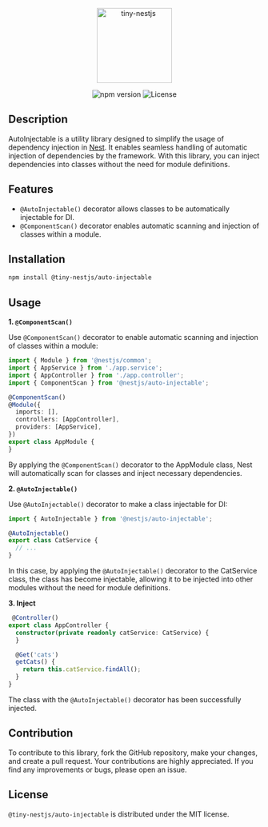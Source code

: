 <p align="center">
  <img src="https://github.com/tiny-nestjs/auto-injectable/assets/81916648/6d197834-bbf4-4370-b681-952d32712716" alt="tiny-nestjs" width="150" height="150" />
</p>

<div align="center">
  <img src="https://img.shields.io/badge/npm-v0.2.0-blue" alt="npm version">
  <img src="https://img.shields.io/badge/license-MIT-green" alt="License">
</div>

## Description

AutoInjectable is a utility library designed to simplify the usage of dependency injection
in [Nest](https://github.com/nestjs/nest). It enables seamless
handling of automatic injection of dependencies by the framework.
With this library, you can inject dependencies into classes without the need for module definitions.

## Features

- `@AutoInjectable()` decorator allows classes to be automatically injectable for DI.
- `@ComponentScan()` decorator enables automatic scanning and injection of classes within a module.

## Installation

```bash
npm install @tiny-nestjs/auto-injectable
```

## Usage

**1. `@ComponentScan()`**

Use `@ComponentScan()` decorator to enable automatic scanning and injection of classes within a module:

```typescript
import { Module } from '@nestjs/common';
import { AppService } from './app.service';
import { AppController } from './app.controller';
import { ComponentScan } from '@nestjs/auto-injectable';

@ComponentScan()
@Module({
  imports: [],
  controllers: [AppController],
  providers: [AppService],
})
export class AppModule {
}
``` 

By applying the `@ComponentScan()` decorator to the AppModule class, Nest will automatically scan for classes and
inject necessary dependencies.

**2. `@AutoInjectable()`**

Use `@AutoInjectable()` decorator to make a class injectable for DI:

```typescript
import { AutoInjectable } from '@nestjs/auto-injectable';

@AutoInjectable()
export class CatService {
  // ...
}
```

In this case, by applying the `@AutoInjectable()` decorator to the CatService class, the class has become injectable,
allowing it to be injected into other modules without the need for module definitions.

**3. Inject**

```typescript
 @Controller()
export class AppController {
  constructor(private readonly catService: CatService) {
  }

  @Get('cats')
  getCats() {
    return this.catService.findAll();
  }
}
```

The class with the `@AutoInjectable()` decorator has been successfully injected.

## Contribution

To contribute to this library, fork the GitHub repository, make your changes, and create a pull request. Your
contributions are highly appreciated. If you find any improvements or bugs, please open an issue.

## License

`@tiny-nestjs/auto-injectable` is distributed under the MIT license.